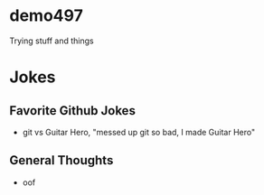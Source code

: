 # demo497
Trying stuff and things

# Jokes

## Favorite Github Jokes

* git vs Guitar Hero, "messed up git so bad, I made Guitar Hero"

## General Thoughts

* oof
